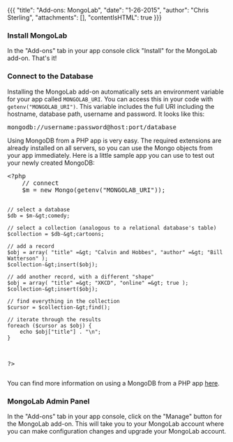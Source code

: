 {{{
  "title": "Add-ons: MongoLab",
  "date": "1-26-2015",
  "author": "Chris Sterling",
  "attachments": [],
  "contentIsHTML": true
}}}

<h3>Install MongoLab</h3>
<p>In the "Add-ons" tab in your app console click "Install" for the MongoLab add-on. That's it!</p>
<h3>Connect to the Database</h3>
<p>Installing the MongoLab add-on automatically sets an environment variable for your app called <code>MONGOLAB_URI</code>. You can access this in your code with <code>getenv("MONGOLAB_URI")</code>. This variable includes the full URI including the hostname, database path, username and password. It looks like this:</p>
<pre>mongodb://username:password@host:port/database
</pre>
<p>Using MongoDB from a PHP app is very easy. The required extensions are already installed on all servers, so you can use the Mongo objects from your app immediately. Here is a little sample app you can use to test out your newly created MongoDB:</p>
<pre>&lt;?php
    // connect
    $m = new Mongo(getenv("MONGOLAB_URI"));

    // select a database
    $db = $m-&gt;comedy;

    // select a collection (analogous to a relational database's table)
    $collection = $db-&gt;cartoons;

    // add a record
    $obj = array( "title" =&gt; "Calvin and Hobbes", "author" =&gt; "Bill Watterson" );
    $collection-&gt;insert($obj);

    // add another record, with a different "shape"
    $obj = array( "title" =&gt; "XKCD", "online" =&gt; true );
    $collection-&gt;insert($obj);

    // find everything in the collection
    $cursor = $collection-&gt;find();

    // iterate through the results
    foreach ($cursor as $obj) {
        echo $obj["title"] . "\n";
    }
?&gt;
</pre>
<p>You can find more information on using a MongoDB from a PHP app <a href="http://php.net/manual/en/class.mongodb.php">here</a>.</p>
<h3>MongoLab Admin Panel</h3>
<p>In the "Add-ons" tab in your app console, click on the "Manage" button for the MongoLab add-on. This will take you to your MongoLab account where you can make configuration changes and upgrade your MongoLab account.</p>
